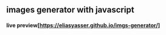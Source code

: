 ## images generator with javascript
#### live preview[https://eliasyasser.github.io/imgs-generator/]
